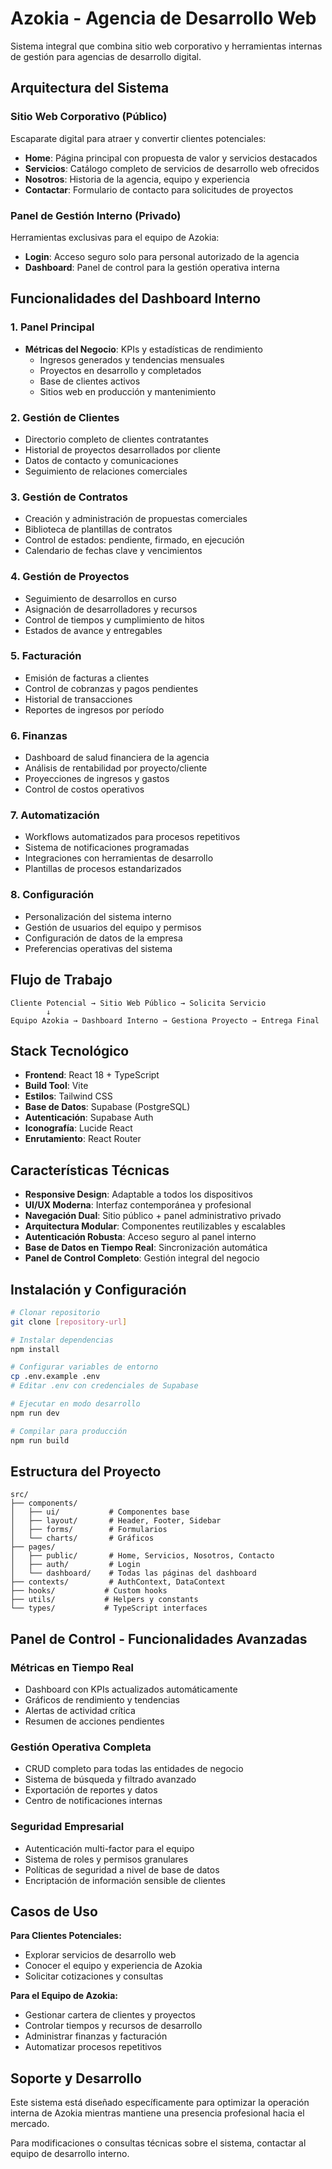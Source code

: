 # Azokia - Agencia de Desarrollo Web
Sistema integral que combina sitio web corporativo y herramientas internas de gestión para agencias de desarrollo digital.

## Arquitectura del Sistema

### Sitio Web Corporativo (Público)
Escaparate digital para atraer y convertir clientes potenciales:

- **Home**: Página principal con propuesta de valor y servicios destacados
- **Servicios**: Catálogo completo de servicios de desarrollo web ofrecidos
- **Nosotros**: Historia de la agencia, equipo y experiencia
- **Contactar**: Formulario de contacto para solicitudes de proyectos

### Panel de Gestión Interno (Privado)
Herramientas exclusivas para el equipo de Azokia:

- **Login**: Acceso seguro solo para personal autorizado de la agencia
- **Dashboard**: Panel de control para la gestión operativa interna

## Funcionalidades del Dashboard Interno

### 1. Panel Principal
- **Métricas del Negocio**: KPIs y estadísticas de rendimiento
  - Ingresos generados y tendencias mensuales
  - Proyectos en desarrollo y completados
  - Base de clientes activos
  - Sitios web en producción y mantenimiento

### 2. Gestión de Clientes
- Directorio completo de clientes contratantes
- Historial de proyectos desarrollados por cliente
- Datos de contacto y comunicaciones
- Seguimiento de relaciones comerciales

### 3. Gestión de Contratos
- Creación y administración de propuestas comerciales
- Biblioteca de plantillas de contratos
- Control de estados: pendiente, firmado, en ejecución
- Calendario de fechas clave y vencimientos

### 4. Gestión de Proyectos
- Seguimiento de desarrollos en curso
- Asignación de desarrolladores y recursos
- Control de tiempos y cumplimiento de hitos
- Estados de avance y entregables

### 5. Facturación
- Emisión de facturas a clientes
- Control de cobranzas y pagos pendientes
- Historial de transacciones
- Reportes de ingresos por período

### 6. Finanzas
- Dashboard de salud financiera de la agencia
- Análisis de rentabilidad por proyecto/cliente
- Proyecciones de ingresos y gastos
- Control de costos operativos

### 7. Automatización
- Workflows automatizados para procesos repetitivos
- Sistema de notificaciones programadas
- Integraciones con herramientas de desarrollo
- Plantillas de procesos estandarizados

### 8. Configuración
- Personalización del sistema interno
- Gestión de usuarios del equipo y permisos
- Configuración de datos de la empresa
- Preferencias operativas del sistema

## Flujo de Trabajo

```
Cliente Potencial → Sitio Web Público → Solicita Servicio
        ↓
Equipo Azokia → Dashboard Interno → Gestiona Proyecto → Entrega Final
```

## Stack Tecnológico

- **Frontend**: React 18 + TypeScript
- **Build Tool**: Vite
- **Estilos**: Tailwind CSS
- **Base de Datos**: Supabase (PostgreSQL)
- **Autenticación**: Supabase Auth
- **Iconografía**: Lucide React
- **Enrutamiento**: React Router

## Características Técnicas

- **Responsive Design**: Adaptable a todos los dispositivos
- **UI/UX Moderna**: Interfaz contemporánea y profesional
- **Navegación Dual**: Sitio público + panel administrativo privado
- **Arquitectura Modular**: Componentes reutilizables y escalables
- **Autenticación Robusta**: Acceso seguro al panel interno
- **Base de Datos en Tiempo Real**: Sincronización automática
- **Panel de Control Completo**: Gestión integral del negocio

## Instalación y Configuración

```bash
# Clonar repositorio
git clone [repository-url]

# Instalar dependencias
npm install

# Configurar variables de entorno
cp .env.example .env
# Editar .env con credenciales de Supabase

# Ejecutar en modo desarrollo
npm run dev

# Compilar para producción
npm run build
```

## Estructura del Proyecto

```
src/
├── components/
│   ├── ui/           # Componentes base
│   ├── layout/       # Header, Footer, Sidebar
│   ├── forms/        # Formularios
│   └── charts/       # Gráficos
├── pages/
│   ├── public/       # Home, Servicios, Nosotros, Contacto
│   ├── auth/         # Login
│   └── dashboard/    # Todas las páginas del dashboard
├── contexts/         # AuthContext, DataContext
├── hooks/           # Custom hooks
├── utils/           # Helpers y constants
└── types/           # TypeScript interfaces
```

## Panel de Control - Funcionalidades Avanzadas

### Métricas en Tiempo Real
- Dashboard con KPIs actualizados automáticamente
- Gráficos de rendimiento y tendencias
- Alertas de actividad crítica
- Resumen de acciones pendientes

### Gestión Operativa Completa
- CRUD completo para todas las entidades de negocio
- Sistema de búsqueda y filtrado avanzado
- Exportación de reportes y datos
- Centro de notificaciones internas

### Seguridad Empresarial
- Autenticación multi-factor para el equipo
- Sistema de roles y permisos granulares
- Políticas de seguridad a nivel de base de datos
- Encriptación de información sensible de clientes

## Casos de Uso

**Para Clientes Potenciales:**
- Explorar servicios de desarrollo web
- Conocer el equipo y experiencia de Azokia
- Solicitar cotizaciones y consultas

**Para el Equipo de Azokia:**
- Gestionar cartera de clientes y proyectos
- Controlar tiempos y recursos de desarrollo
- Administrar finanzas y facturación
- Automatizar procesos repetitivos

## Soporte y Desarrollo

Este sistema está diseñado específicamente para optimizar la operación interna de Azokia mientras mantiene una presencia profesional hacia el mercado.

Para modificaciones o consultas técnicas sobre el sistema, contactar al equipo de desarrollo interno.